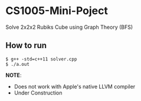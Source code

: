 # CS1005-Mini-Poject
Solve 2x2x2 Rubiks Cube using Graph Theory (BFS)

## How to run
```
$ g++ -std=c++11 solver.cpp
$ ./a.out
```


**NOTE**: 
- Does not work with Apple's native LLVM compiler
- Under Construction
